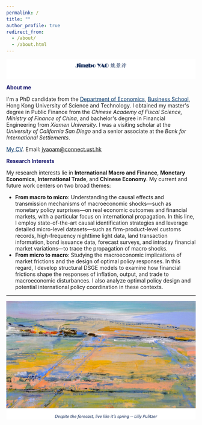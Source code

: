 ```yaml
---
permalink: /
title: ""
author_profile: true
redirect_from: 
  - /about/
  - /about.html
---
```


<p>    
<img  align="center" src="/images/jingbochinese.png" />
</p>





**<font color="MidnightBlue"> About me </font>**

I'm a PhD candidate from the <a href="https://econ.hkust.edu.hk/homepage" style="color: #003366;">Department of Economics</a>, <a href="https://bm.hkust.edu.hk/" style="color: #003366;">Business School</a>, Hong Kong University of Science and Technology. I obtained my master's degree in Public Finance from the *Chinese Academy of Fiscal Science, Ministry of Finance of China*, and bachelor's degree in Financial Engineering from *Xiamen University*. I was a visiting scholar at the *University of California San Diego* and a senior associate at the *Bank for International Settlements*.
  


<a href="https://www.dropbox.com/scl/fo/8e20oinu9ykvyg2cuo3u5/AGRgdn1W1CIliDXDtn7hKdo?rlkey=my6ycvuvqhq4u2mtsupdvww0k&st=fm5pc53x&dl=0" style="color: #003366;">My CV</a>. 
Email: jyaoam@connect.ust.hk


**<font color="MidnightBlue"> Research Interests </font>**

My research interests lie in **International Macro and Finance**, **Monetary Economics**, **International Trade**, and **Chinese Economy**. My current and future work centers on two broad themes: 
+ **From macro to micro**: Understanding the causal effects and transmission mechanisms of macroeconomic shocks—such as monetary policy surprises—on real economic outcomes and financial markets, with a particular focus on international propagation. In this line, I employ state-of-the-art causal identification strategies and leverage detailed micro-level datasets—such as firm-product-level customs records, high-frequency nighttime light data, land transaction information, bond issuance data, forecast surveys, and intraday financial market variations—to trace the propagation of macro shocks.
+ **From micro to macro**: Studying the macroeconomic implications of market frictions and the design of optimal policy responses.  In this regard, I develop structural DSGE models to examine how financial frictions shape the responses of inflation, output, and trade to macroeconomic disturbances. I also analyze optimal policy design and potential international policy coordination in these contexts.








---


<p>    
<img  align="left" src="/images/background.jpg" />
</p>

<p>    
<img  align="left" src="/images/saying.png" />
</p>
















